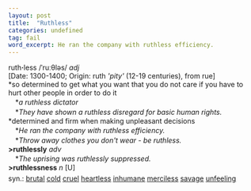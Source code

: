 ```yaml
---
layout: post
title:  "Ruthless"
categories: undefined
tag: fail
word_excerpt: He ran the company with ruthless efficiency.
---
```

<DIV style="MARGIN: 0px 0px 5px">ruth<B>·</B>less /ˈruːθləs/ <I>adj</I> <BR>[Date: 1300-1400; Origin: ruth <I>'pity'</I> (12-19 centuries), from rue]<BR>*so determined to get what you want that you do not care if you have to hurt other people in order to do it<BR>　*<I>a ruthless dictator</I><BR>　*<I>They have shown a ruthless disregard for basic human rights.</I><BR>*determined and firm when making unpleasant decisions<BR>　*<I>He ran the company with ruthless efficiency.</I><BR>　*<I>Throw away clothes you don't wear - be ruthless.</I><BR><B>&gt;ruthlessly</B> <I>adv</I><BR>　*<I>The uprising was ruthlessly suppressed.</I><BR><B>&gt;ruthlessness</B> <I>n</I> [U]</DIV>
<DIV style="MARGIN: 0px 0px 5px">
<DIV style="MARGIN: 4px 0px">syn.: <A href="{{ site.baseurl }}/brutal"><U>brutal</U></A> <A href="{{ site.baseurl }}/cold"><U>cold</U></A> <A href="{{ site.baseurl }}/cruel"><U>cruel</U></A> <A href="{{ site.baseurl }}/heartless"><U>heartless</U></A> <A href="{{ site.baseurl }}/inhumane"><U>inhumane</U></A> <A href="{{ site.baseurl }}/merciless"><U>merciless</U></A> <A href="{{ site.baseurl }}/savage"><U>savage</U></A> <A href="{{ site.baseurl }}/unfeeling"><U>unfeeling</U></A></DIV></DIV>
